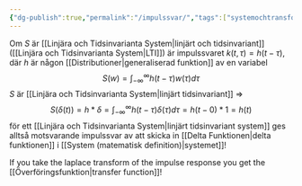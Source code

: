 ```yaml
---
{"dg-publish":true,"permalink":"/impulssvar/","tags":["systemochtransformer"]}
---
```


Om $S$ är [[Linjära och Tidsinvarianta System\|linjärt och tidsinvariant]] ([[Linjära och Tidsinvarianta System\|LTI]]) är impulssvaret $k(t,\tau)=h(t-\tau)$, där $h$ är någon [[Distributioner\|generaliserad funktion]] av en variabel 
$$S(w)=\int_{-\infty}^{\infty}h(t-\tau)w(\tau)d \tau$$
$S$ är [[Linjära och Tidsinvarianta System\|linjärt tidsinvariant]] $\Rightarrow$ 
$$S(\delta(t))=h*\delta=\int_{-\infty}^{\infty}h(t-\tau)\delta(\tau)d \tau=h(t-0)*1=h(t)$$
för ett [[Linjära och Tidsinvarianta System\|linjärt tidsinvariant system]] ges alltså motsvarande impulssvar av att skicka in [[Delta Funktionen\|delta funktionen]] i [[System (matematisk definition)\|systemet]]! 

If you take the laplace transform of the impulse response you get the [[Överföringsfunktion\|transfer function]]!
